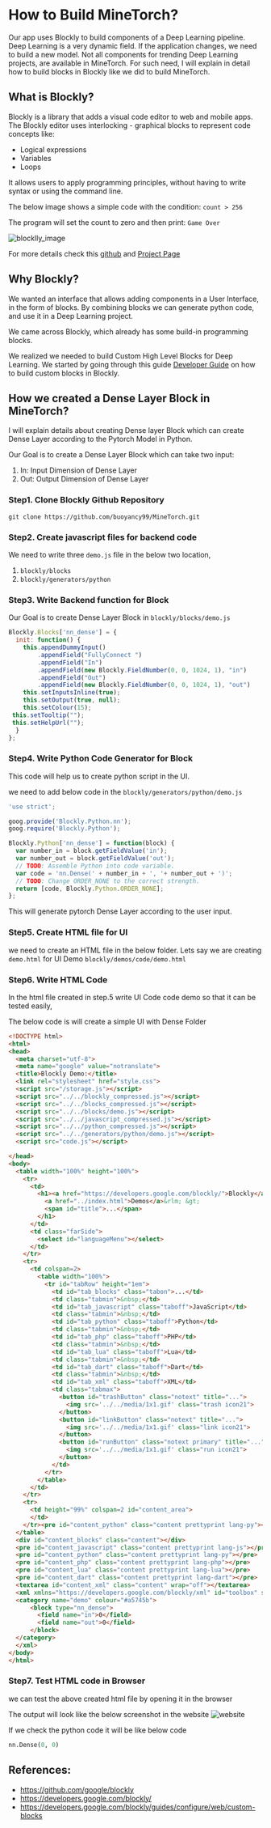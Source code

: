 # How to Build MineTorch?

Our app uses Blockly to build components of a Deep Learning pipeline. Deep Learning is a very dynamic field. If the application changes, we need to build a new model.
Not all components for trending Deep Learning projects, are available in MineTorch. For such need, I will explain in detail how to build blocks in Blockly like we did to build MineTorch.

## What is Blockly?

Blockly is a library that adds a visual code editor to web and mobile apps. The Blockly editor uses interlocking - graphical blocks to represent code concepts like:
* Logical expressions
* Variables
* Loops

It allows users to apply programming principles, without having to write syntax or using the command line.

The below image shows a simple code with the condition:
`count > 256` 

The program will set the count to zero and then print:
`Game Over`

![blocklly_image](Images/simple_blockly.png)

For more details check this [github](https://github.com/google/blockly) and [Project Page](https://developers.google.com/blockly/)

## Why Blockly?

We wanted an interface that allows adding components in a User Interface, in the form of blocks.
By combining blocks we can generate python code, and use it in a Deep Learning project.

We came across Blockly, which already has some build-in programming blocks. 

We realized we needed to build Custom High Level Blocks for Deep Learning. We started by going through this guide [Developer Guide](https://developers.google.com/blockly/guides/configure/web/custom-blocks) on how to build custom blocks in Blockly. 
  
## How we created a Dense Layer Block in MineTorch?

I will explain details about creating Dense layer Block which can create Dense Layer according to the Pytorch Model in Python. 

Our Goal is to create a Dense Layer Block which can take two input:
1. In: Input Dimension of Dense Layer
2. Out: Output Dimension of Dense Layer 

### Step1. Clone Blockly Github Repository
```
git clone https://github.com/buoyancy99/MineTorch.git
```

### Step2. Create javascript files for backend code
We need to write three `demo.js` file in the below two location,
1. `blockly/blocks`
2. `blockly/generators/python`

### Step3. Write Backend function for Block
Our Goal is to create Dense Layer Block in `blockly/blocks/demo.js`
```javascript
Blockly.Blocks['nn_dense'] = {
  init: function() {
    this.appendDummyInput()
        .appendField("FullyConnect ")
        .appendField("In")
        .appendField(new Blockly.FieldNumber(0, 0, 1024, 1), "in")
        .appendField("Out")
        .appendField(new Blockly.FieldNumber(0, 0, 1024, 1), "out")
    this.setInputsInline(true);
    this.setOutput(true, null);
    this.setColour(15);
 this.setTooltip("");
 this.setHelpUrl("");
  }
};
``` 
### Step4. Write Python Code Generator for Block
This code will help us to create python script in the UI. 

we need to add below code in the `blockly/generators/python/demo.js`

```javascript
'use strict';

goog.provide('Blockly.Python.nn');
goog.require('Blockly.Python');

Blockly.Python['nn_dense'] = function(block) {
  var number_in = block.getFieldValue('in');
  var number_out = block.getFieldValue('out');
  // TODO: Assemble Python into code variable.
  var code = 'nn.Dense(' + number_in + ', '+ number_out + ')';
  // TODO: Change ORDER_NONE to the correct strength.
  return [code, Blockly.Python.ORDER_NONE];
};

```
This will generate pytorch Dense Layer according to the user input.

### Step5. Create HTML file for UI
we need to create an HTML file in the below folder. Lets say we are creating `demo.html` for UI Demo
`blockly/demos/code/demo.html`

### Step6. Write HTML Code
In the html file created in step.5 write UI Code code demo so that it can be tested easily,

The below code is will create a simple UI with Dense Folder 
```html
<!DOCTYPE html>
<html>
<head>
  <meta charset="utf-8">
  <meta name="google" value="notranslate">
  <title>Blockly Demo:</title>
  <link rel="stylesheet" href="style.css">
  <script src="/storage.js"></script>
  <script src="../../blockly_compressed.js"></script>
  <script src="../../blocks_compressed.js"></script>
  <script src="../../blocks/demo.js"></script>
  <script src="../../javascript_compressed.js"></script>
  <script src="../../python_compressed.js"></script>
  <script src="../../generators/python/demo.js"></script>
  <script src="code.js"></script>

</head>
<body>
  <table width="100%" height="100%">
    <tr>
      <td>
        <h1><a href="https://developers.google.com/blockly/">Blockly</a>&rlm; &gt;
          <a href="../index.html">Demos</a>&rlm; &gt;
          <span id="title">...</span>
        </h1>
      </td>
      <td class="farSide">
        <select id="languageMenu"></select>
      </td>
    </tr>
    <tr>
      <td colspan=2>
        <table width="100%">
          <tr id="tabRow" height="1em">
            <td id="tab_blocks" class="tabon">...</td>
            <td class="tabmin">&nbsp;</td>
            <td id="tab_javascript" class="taboff">JavaScript</td>
            <td class="tabmin">&nbsp;</td>
            <td id="tab_python" class="taboff">Python</td>
            <td class="tabmin">&nbsp;</td>
            <td id="tab_php" class="taboff">PHP</td>
            <td class="tabmin">&nbsp;</td>
            <td id="tab_lua" class="taboff">Lua</td>
            <td class="tabmin">&nbsp;</td>
            <td id="tab_dart" class="taboff">Dart</td>
            <td class="tabmin">&nbsp;</td>
            <td id="tab_xml" class="taboff">XML</td>
            <td class="tabmax">
              <button id="trashButton" class="notext" title="...">
                <img src='../../media/1x1.gif' class="trash icon21">
              </button>
              <button id="linkButton" class="notext" title="...">
                <img src='../../media/1x1.gif' class="link icon21">
              </button>
              <button id="runButton" class="notext primary" title="...">
                <img src='../../media/1x1.gif' class="run icon21">
              </button>
            </td>
          </tr>
        </table>
      </td>
    </tr>
    <tr>
      <td height="99%" colspan=2 id="content_area">
      </td>
    </tr><pre id="content_python" class="content prettyprint lang-py"></pre>
  </table>
  <div id="content_blocks" class="content"></div>
  <pre id="content_javascript" class="content prettyprint lang-js"></pre>
  <pre id="content_python" class="content prettyprint lang-py"></pre>
  <pre id="content_php" class="content prettyprint lang-php"></pre>
  <pre id="content_lua" class="content prettyprint lang-lua"></pre>
  <pre id="content_dart" class="content prettyprint lang-dart"></pre>
  <textarea id="content_xml" class="content" wrap="off"></textarea>
  <xml xmlns="https://developers.google.com/blockly/xml" id="toolbox" style="display: none">
  <category name="demo" colour="#a5745b">
      <block type="nn_dense">
        <field name="in">0</field>
        <field name="out">0</field>
      </block>
  </category>
  </xml>
</body>
</html>
```

### Step7. Test HTML code in Browser
we can test the above created html file by opening it in the browser

The output will look like the below screenshot in the website
![website](Images/output.png)

If we check the python code it will be like below code
```python
nn.Dense(0, 0)
```
## References:
* https://github.com/google/blockly
* https://developers.google.com/blockly/
* https://developers.google.com/blockly/guides/configure/web/custom-blocks





